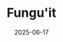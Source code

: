 ---  
layout: startup_page  
title: "Fungu'it"  
id: "funguit.com"  
permalink: "/funguitfunguit.com06172025/"  
website: "https://www.funguit.com/"  
funding_round: ""  
funding_amount: "€4M"  
investors: "Asterion Ventures, Evolem, UI Investissement"  
about: "Fungu'it is a French foodtech startup that transforms agricultural by-products into natural flavorings using a solid-state fermentation process. They create high-value ingredients, including a meaty umami flavor for plant-based alternatives and a chocolate flavor that reduces cocoa usage. This circular approach aims to create sustainable and affordable food solutions."  
markets: "Food Production"  
hq: "Dijon, Bourgogne-Franche-Comté, France"  
founded_year: "2022"  
linkedin: "https://www.linkedin.com/company/fungu-it"  
twitter: ""  
instagram: ""  
facebook: ""  
crunchbase: "https://www.crunchbase.com/organization/fungu-it"  
pitchbook: ""  

date_display: "17-Jun-2025"  
date: "2025-06-17"

# SEO Optimization  
meta_title: "Fungu'it -  Funding (€4M)"  
meta_description: "Fungu'it, Fungu'it is a French foodtech startup that transforms agricultural by-products into natural flavorings using a solid-state fermentation process. They ..."  
meta_keywords: "Fungu'it, Food Production,  funding"  
canonical_url: "https://startup.projectstartups.com/funguitfunguit.com06172025/"  
---